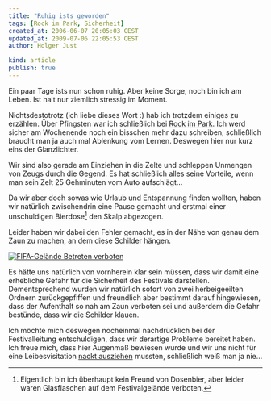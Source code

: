 ```yaml
---
title: "Ruhig ists geworden"
tags: [Rock im Park, Sicherheit]
created_at: 2006-06-07 20:05:03 CEST
updated_at: 2009-07-06 22:05:53 CEST
author: Holger Just

kind: article
publish: true
---
```


Ein paar Tage ists nun schon ruhig. Aber keine Sorge, noch bin ich am Leben. Ist halt nur ziemlich stressig im Moment.

Nichtsdestotrotz (ich liebe dieses Wort :) hab ich trotzdem einiges zu erzählen. Über Pfingsten war ich schließlich bei [Rock im Park](http://www.rockimpark.de/). Ich werd sicher am Wochenende noch ein bisschen mehr dazu schreiben, schließlich braucht man ja auch mal Ablenkung vom Lernen. Deswegen hier nur kurz eins der Glanzlichter.

Wir sind also gerade am Einziehen in die Zelte und schleppen Unmengen von Zeugs durch die Gegend. Es hat schließlich alles seine Vorteile, wenn man sein Zelt 25 Gehminuten vom Auto aufschlägt...

Da wir aber doch sowas wie Urlaub und Entspannung finden wollten, haben wir natürlich zwischendrin eine Pause gemacht und erstmal einer unschuldigen Bierdose[^1] den Skalp abgezogen.

Leider haben wir dabei den Fehler gemacht, es in der Nähe von genau dem Zaun zu machen, an dem diese Schilder hängen.

<a href="http://www.flickr.com/photos/meine-erde/162487599/"><img src="http://static.flickr.com/54/162487599_f65cd05632.jpg" alt="FIFA-Gelände Betreten verboten" title="Schild am Zaun von Rock im Park" class="center"/></a>

Es hätte uns natürlich von vornherein klar sein müssen, dass wir damit eine erhebliche Gefahr für die Sicherheit des Festivals darstellen. Dementsprechend wurden wir natürlich sofort von zwei herbeigeeilten Ordnern zurückgepfiffen und freundlich aber bestimmt darauf hingewiesen, dass der Aufenthalt so nah am Zaun verboten sei und außerdem die Gefahr bestünde, dass wir die Schilder klauen.

Ich möchte mich deswegen nocheinmal nachdrücklich bei der Festivalleitung entschuldigen, dass wir derartige Probleme bereitet haben. Ich freue mich, dass hier Augenmaß bewiesen wurde und wir uns nicht für eine Leibesvisitation [nackt ausziehen](http://www.lawblog.de/index.php/archives/2006/06/06/die-welt-nackt-zu-gast-bei-freunden/) mussten, schließlich weiß man ja nie...

[^1]: Eigentlich bin ich überhaupt kein Freund von Dosenbier, aber leider waren Glasflaschen auf dem Festivalgelände verboten.